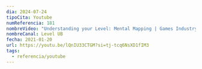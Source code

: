 ```yaml
---
dia: 2024-07-24
tipoCita: Youtube
numReferencia: 181
nombreVideo: "Understanding your Level: Mental Mapping | Games Industry Talk with Max Pears from CD PROJEKT"
nombreCanal: Level UB
fecha: 2021-01-20
url: https://youtu.be/lQnIU33CTGM?si=tj-tcq6NsXD1fIM3
tags:
  - referencia/youtube
---
```

